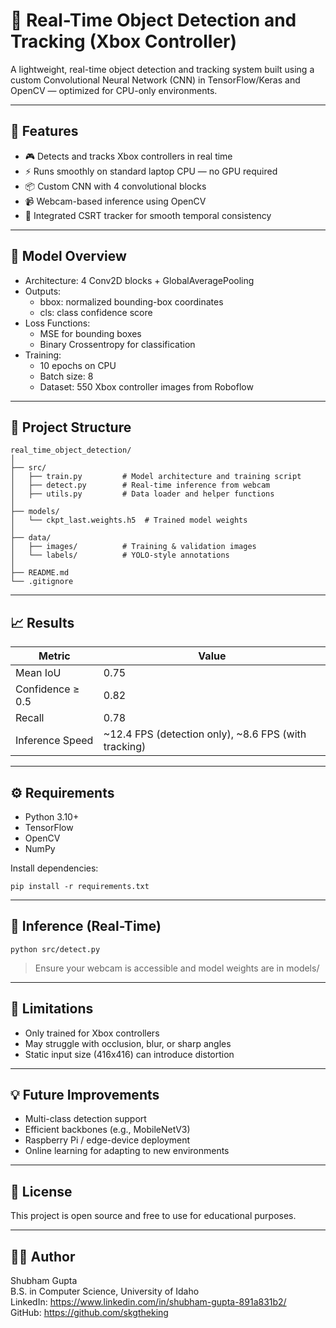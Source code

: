 # 🎯 Real-Time Object Detection and Tracking (Xbox Controller)

A lightweight, real-time object detection and tracking system built using a custom Convolutional Neural Network (CNN) in TensorFlow/Keras and OpenCV — optimized for CPU-only environments.

---

## 🚀 Features

- 🎮 Detects and tracks Xbox controllers in real time  
- ⚡ Runs smoothly on standard laptop CPU — no GPU required  
- 📦 Custom CNN with 4 convolutional blocks  
- 📹 Webcam-based inference using OpenCV  
- 🎯 Integrated CSRT tracker for smooth temporal consistency  

---

## 🧠 Model Overview

- Architecture: 4 Conv2D blocks + GlobalAveragePooling  
- Outputs:
  - bbox: normalized bounding-box coordinates  
  - cls: class confidence score  
- Loss Functions:
  - MSE for bounding boxes  
  - Binary Crossentropy for classification  
- Training:
  - 10 epochs on CPU  
  - Batch size: 8  
  - Dataset: 550 Xbox controller images from Roboflow  

---

## 📂 Project Structure

```
real_time_object_detection/
│
├── src/
│   ├── train.py         # Model architecture and training script
│   ├── detect.py        # Real-time inference from webcam
│   ├── utils.py         # Data loader and helper functions
│
├── models/
│   └── ckpt_last.weights.h5  # Trained model weights
│
├── data/
│   ├── images/          # Training & validation images
│   └── labels/          # YOLO-style annotations
│
├── README.md
└── .gitignore
```

---

## 📈 Results

| Metric               | Value  |
|----------------------|--------|
| Mean IoU             | 0.75   |
| Confidence ≥ 0.5     | 0.82   |
| Recall               | 0.78   |
| Inference Speed      | ~12.4 FPS (detection only), ~8.6 FPS (with tracking)

---

## ⚙️ Requirements

- Python 3.10+  
- TensorFlow  
- OpenCV  
- NumPy  

Install dependencies:
```
pip install -r requirements.txt
```

---

## 📡 Inference (Real-Time)

```
python src/detect.py
```

> Ensure your webcam is accessible and model weights are in models/

---

## 📌 Limitations

- Only trained for Xbox controllers  
- May struggle with occlusion, blur, or sharp angles  
- Static input size (416x416) can introduce distortion  

---

## 💡 Future Improvements

- Multi-class detection support  
- Efficient backbones (e.g., MobileNetV3)  
- Raspberry Pi / edge-device deployment  
- Online learning for adapting to new environments  

---

## 📄 License

This project is open source and free to use for educational purposes.

---

## 🧑‍💻 Author

Shubham Gupta  
B.S. in Computer Science, University of Idaho  
LinkedIn: https://www.linkedin.com/in/shubham-gupta-891a831b2/  
GitHub: https://github.com/skgtheking
